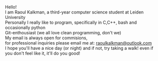 Hello! \
I am Raoul Kalkman, a third-year computer science student at Leiden University \
Personally I really like to program, specifically in C,C++, bash and occasionally python  \
Git-enthousiast (we all love clean programming, don't we) \
My email is always open for commisions,\
for professional inquiries please email me at: raoulkalkman@outlook.com\
I hope you'll have a nice day (or night) and if not, try taking a walk! even if you don't feel like it, it'll do you good!
